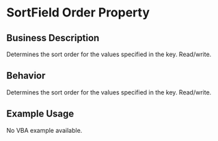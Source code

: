 # SortField Order Property

## Business Description
Determines the sort order for the values specified in the key. Read/write.

## Behavior
Determines the sort order for the values specified in the key. Read/write.

## Example Usage
No VBA example available.